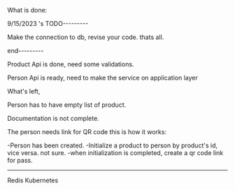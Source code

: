 What is done:

9/15/2023 's TODO---------

Make the connection to db, revise your code.
thats all.




end---------


Product Api is done, need some validations.

Person Api is ready, need to make the service on application layer

What's left, 


Person has to have empty list of product.

Documentation is not complete.

The person needs link for QR code this is how it works:


-Person has been created.
-Initialize a product to person by product's id, vice versa. not sure.
-when initialization is completed, create a qr code link for pass. 




------------




Redis
Kubernetes
